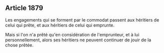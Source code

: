 Article 1879
----
Les engagements qui se forment par le commodat passent aux héritiers de celui
qui prête, et aux héritiers de celui qui emprunte.

Mais si l'on n'a prêté qu'en considération de l'emprunteur, et à lui
personnellement, alors ses héritiers ne peuvent continuer de jouir de la chose
prêtée.
